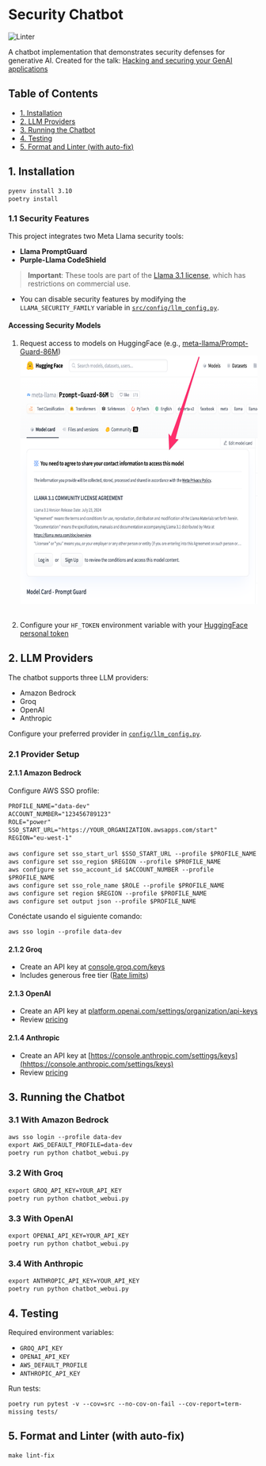 # Security Chatbot

![Linter](https://github.com/nikeyes/genai-security-demo/actions/workflows/linter.yml/badge.svg)

A chatbot implementation that demonstrates security defenses for generative AI.
Created for the talk: [Hacking and securing your GenAI applications](https://docs.google.com/presentation/d/18FUV5O1mfQEeSth6F8JlLV7fsSmDTGnG1OCgTOg8urU/edit#slide=id.p1)

## Table of Contents
- [1. Installation](#1-installation)
- [2. LLM Providers](#2-llm-providers)
- [3. Running the Chatbot](#3-running-the-chatbot)
- [4. Testing](#4-testing)
- [5. Format and Linter (with auto-fix)](#5-format-and-linter-with-auto-fix)

## 1. Installation

```shell
pyenv install 3.10
poetry install
```

### 1.1 Security Features

This project integrates two Meta Llama security tools:
- **Llama PromptGuard**
- **Purple-Llama CodeShield**

> **Important**: These tools are part of the [Llama 3.1 license](https://www.llama.com/llama3_1/license/), which has restrictions on commercial use.

- You can disable security features by modifying the `LLAMA_SECURITY_FAMILY` variable in [`src/config/llm_config.py`](src/config/llm_config.py).

#### Accessing Security Models
1. Request access to models on HuggingFace (e.g., [meta-llama/Prompt-Guard-86M](https://huggingface.co/meta-llama/Prompt-Guard-86M))
 <br/><img src="images/prompt-guard-agreement.png" height="500"><br/><br/>
    
2. Configure your `HF_TOKEN` environment variable with your [HuggingFace personal token](https://huggingface.co/docs/hub/security-tokens)

## 2. LLM Providers

The chatbot supports three LLM providers:
- Amazon Bedrock
- Groq
- OpenAI
- Anthropic

Configure your preferred provider in [`config/llm_config.py`](config/llm_config.py).

### 2.1 Provider Setup

#### 2.1.1 Amazon Bedrock
Configure AWS SSO profile:

```shell
PROFILE_NAME="data-dev" 
ACCOUNT_NUMBER="123456789123"
ROLE="power"
SSO_START_URL="https://YOUR_ORGANIZATION.awsapps.com/start"
REGION="eu-west-1"

aws configure set sso_start_url $SSO_START_URL --profile $PROFILE_NAME
aws configure set sso_region $REGION --profile $PROFILE_NAME
aws configure set sso_account_id $ACCOUNT_NUMBER --profile $PROFILE_NAME
aws configure set sso_role_name $ROLE --profile $PROFILE_NAME
aws configure set region $REGION --profile $PROFILE_NAME
aws configure set output json --profile $PROFILE_NAME
```
Conéctate usando el siguiente comando:
```text
aws sso login --profile data-dev
```

#### 2.1.2 Groq
- Create an API key at [console.groq.com/keys](https://console.groq.com/keys)
- Includes generous free tier ([Rate limits](https://console.groq.com/docs/rate-limits))

#### 2.1.3 OpenAI
- Create an API key at [platform.openai.com/settings/organization/api-keys](https://platform.openai.com/settings/organization/api-keys)
- Review [pricing](https://openai.com/api/pricing/)

#### 2.1.4 Anthropic
- Create an API key at [https://console.anthropic.com/settings/keys](hhttps://console.anthropic.com/settings/keys)
- Review [pricing](https://www.anthropic.com/pricing#anthropic-api)


## 3. Running the Chatbot

### 3.1 With Amazon Bedrock
```shell
aws sso login --profile data-dev
export AWS_DEFAULT_PROFILE=data-dev
poetry run python chatbot_webui.py
```

### 3.2 With Groq
```shell
export GROQ_API_KEY=YOUR_API_KEY
poetry run python chatbot_webui.py
```

### 3.3 With OpenAI
```shell
export OPENAI_API_KEY=YOUR_API_KEY
poetry run python chatbot_webui.py
```

### 3.4 With Anthropic
```shell
export ANTHROPIC_API_KEY=YOUR_API_KEY
poetry run python chatbot_webui.py
```

## 4. Testing

Required environment variables:
- `GROQ_API_KEY`
- `OPENAI_API_KEY`
- `AWS_DEFAULT_PROFILE`
- `ANTHROPIC_API_KEY`

Run tests:
```shell
poetry run pytest -v --cov=src --no-cov-on-fail --cov-report=term-missing tests/
```

## 5. Format and Linter (with auto-fix)
```shell
make lint-fix
```
